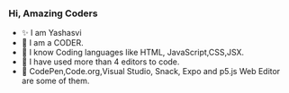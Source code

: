 

### Hi, Amazing Coders
- ✨ I am Yashasvi
- 🔭 I am a CODER.
- 👯 I know Coding languages like HTML, JavaScript,CSS,JSX.
- 🔸 I have used more than 4 editors to code.
- 🌈 CodePen,Code.org,Visual Studio, Snack, Expo and p5.js Web Editor are some of them.










